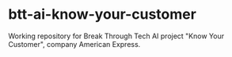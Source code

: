 # btt-ai-know-your-customer

Working repository for Break Through Tech AI project "Know Your Customer", company American Express.
